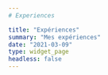 ```yaml
---
# Experiences

title: "Expériences"
summary: "Mes expériences"
date: "2021-03-09"
type: widget_page
headless: false
---
```

